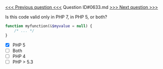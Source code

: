 [<<< Previous question <<<](0632.md)  Question ID#0633.md  [>>> Next question >>>](0634.md) 

Is this code valid only in PHP 7, in PHP 5, or both?

```php
function myfunction(&$myvalue = null) {
    /* ... */
}
```

- [x] PHP 5
- [ ] Both
- [ ] PHP 4
- [ ] PHP > 5.3
